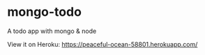 # mongo-todo
A todo app with mongo &amp; node

View it on Heroku:
https://peaceful-ocean-58801.herokuapp.com/
